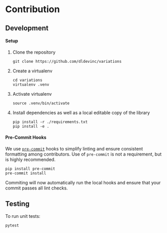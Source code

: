 # Contribution

## Development

#### Setup

1. Clone the repository
    ```shell
    git clone https://github.com/dldevinc/variations
    ```
1. Create a virtualenv
    ```shell
    cd variations
    virtualenv .venv
    ```
1. Activate virtualenv
    ```shell
    source .venv/bin/activate
    ```
1. Install dependencies as well as a local editable copy of the library
    ```shell
    pip install -r ./requirements.txt
    pip install -e .
    ```

#### Pre-Commit Hooks

We use [`pre-commit`](https://pre-commit.com/) hooks to simplify linting and ensure consistent formatting among
contributors. Use of `pre-commit`
is not a requirement, but is highly recommended.

```shell
pip install pre-commit
pre-commit install
```

Commiting will now automatically run the local hooks and ensure that your commit passes all lint checks.

## Testing

To run unit tests:

```shell
pytest
```
